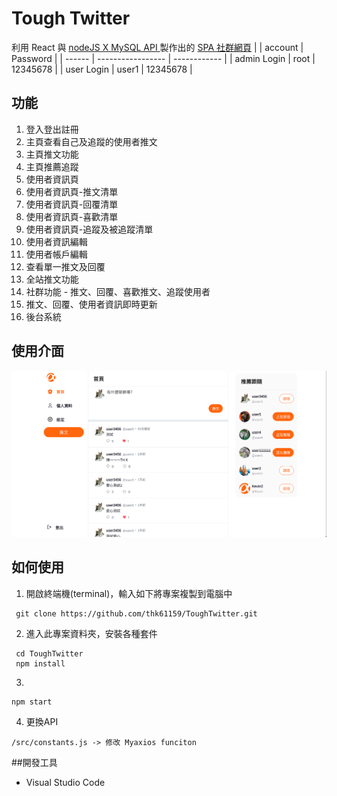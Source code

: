 # Tough Twitter
利用 React 與 [nodeJS X MySQL API ](https://github.com/sd880428/twitter-api-2020)製作出的 [SPA 社群網頁](https://thk61159.github.io/ToughTwitter/)
|        | account            | Password     |
| ------ | ----------------- | ------------ |
| admin Login  | root  | 12345678     |
| user Login | user1 | 12345678     |

## 功能
1. 登入登出註冊
2. 主頁查看自己及追蹤的使用者推文
3. 主頁推文功能
4. 主頁推薦追蹤
5. 使用者資訊頁
6. 使用者資訊頁-推文清單
7. 使用者資訊頁-回覆清單
8. 使用者資訊頁-喜歡清單
9. 使用者資訊頁-追蹤及被追蹤清單
10. 使用者資訊編輯
11. 使用者帳戶編輯
12. 查看單一推文及回覆
13. 全站推文功能
14. 社群功能 - 推文、回覆、喜歡推文、追蹤使用者
15. 推文、回覆、使用者資訊即時更新
16. 後台系統


## 使用介面
![alt 使用介面圖示](https://github.com/thk61159/ToughTwitter/blob/main/public/homepage.png?raw=true "首頁介面")


## 如何使用
1. 開啟終端機(terminal)，輸入如下將專案複製到電腦中
```shell
 git clone https://github.com/thk61159/ToughTwitter.git
```
2. 進入此專案資料夾，安裝各種套件
```shell
 cd ToughTwitter
 npm install
```
3. 
```shell
npm start
```
4. 更換API
```
/src/constants.js -> 修改 Myaxios funciton
```

##開發工具
* Visual Studio Code 
